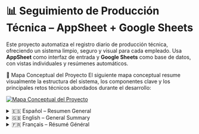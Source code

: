 # 📊 Seguimiento de Producción Técnica – AppSheet + Google Sheets

Este proyecto automatiza el registro diario de producción técnica, ofreciendo un sistema limpio, seguro y visual para cada empleado. Usa **AppSheet** como interfaz de entrada y **Google Sheets** como base de datos, con vistas individuales y resúmenes automáticos.

🧠 Mapa Conceptual del Proyecto
El siguiente mapa conceptual resume visualmente la estructura del sistema, los componentes clave y los principales retos técnicos abordados durante el desarrollo:


[![Mapa Conceptual del Proyecto](https://raw.githubusercontent.com/Lynphex/Personal-Projects/main/QS-Bro/MindMap_Workflow.png)](https://raw.githubusercontent.com/Lynphex/Personal-Projects/main/QS-Bro/MindMap_Workflow.png)

<details>
<summary>🇪🇸 Español – Resumen General</summary>
  Seguimiento de Producción Técnica – Proyecto con AppSheet & Google Sheets
  Este proyecto fue diseñado para digitalizar y automatizar el seguimiento de producción diaria de técnicos mediante la integración de Google Sheets y AppSheet, con una interfaz móvil intuitiva, seguridad por usuario y generación automática de resúmenes mensuales.

  📁 Contenidos del Repositorio

  - README.md: Este archivo, con un resumen general del proyecto.
  - informe.md: Documento técnico completo con detalles sobre la estructura, lógica, problemas encontrados y soluciones aplicadas.

  ⚙️ Herramientas y Tecnologías Utilizadas

  - Google Sheets: Almacenamiento, fórmulas QUERY y hojas dinámicas por empleado.
  - AppSheet: Interfaz móvil para entrada de datos, resúmenes y filtros por usuario.
  - Automatización: Actualización de registros sin duplicados y cálculos personalizados.

  ✅ Funcionalidades Destacadas

  - Entrada y edición de producción diaria por parte de cada técnico.
  - Visualización personalizada diaria y mensual para cada usuario.
  - Seguridad por email ([Email Empleado] = USEREMAIL()).

    Cálculo de métricas clave: puntos, bonos, salario bruto estimado.
</details>

<details>
<summary>🇬🇧 English – General Summary</summary>
  Technical Production Tracking – AppSheet & Google Sheets Project
  This project was designed to digitize and automate the daily production tracking of technicians, integrating Google Sheets and AppSheet to provide a mobile-friendly interface, user-level security, and automatic monthly summaries.

  📁 Repository Contents
  
  - README.md: This file, with a general summary of the project.
  - informe.md: A full technical report detailing the system’s structure, logic, challenges, and solutions.
  - capturas_app.md (optional): Visual showcase of the mobile app, with screenshots of the AppSheet interface.

  ⚙️ Tools and Technologies
  
  - Google Sheets: Storage, QUERY formulas, and employee-specific views.
  - AppSheet: Mobile interface for data input, summaries, and user-based filtering.
  - Automation: Record updates without duplicates and custom metric calculations.

  ✅ Key Features
  
  - Daily production input and editing by technicians.
  - Personalized views (daily/monthly) for each user.
  - Row-level security via [Email Empleado] = USEREMAIL().
  Metrics like points, bonuses, and estimated gross salary.
</details>

<details>
<summary>🇫🇷 Français – Résumé Général</summary>
  Suivi de Production Technique – Projet avec AppSheet & Google Sheets
  Ce projet a été conçu pour numériser et automatiser le suivi de production quotidien des techniciens, en combinant Google Sheets et AppSheet, avec une interface mobile conviviale, une sécurité par utilisateur, et un résumé mensuel automatique.

  📁 Contenu du Répertoire
  
  - README.md : Ce fichier, avec un résumé général du projet.
  - informe.md : Rapport technique détaillé sur la structure du système, sa logique, les problèmes rencontrés et leurs solutions.
  - capturas_app.md (optionnel) : Présentation visuelle de l’application mobile, avec captures d’écran de l’interface AppSheet.

  ⚙️ Outils et Technologies
  
  - Google Sheets : Stockage, formules QUERY et vues par employé.
  - AppSheet : Interface mobile pour saisie, résumé et filtrage personnalisé.
  - Automatisation : Mise à jour des enregistrements sans doublons et calculs personnalisés.

  ✅ Fonctionnalités Clés

  - Saisie et modification quotidienne par chaque technicien.
  - Vues personnalisées (journalières/mensuelles).
  - Sécurité par ligne via [Email Empleado] = USEREMAIL().
  Calculs des points, bonus et salaire brut estimé.
